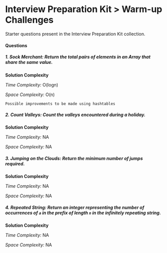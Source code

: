# Interview Preparation Kit > Warm-up Challenges

Starter questions present in the Interview Preparation Kit collection.

#### Questions

##### 1. Sock Merchant: Return the total pairs of elements in an Array that share the same value.

**Solution Complexity**

*Time Complexity:* O(logn)

*Space Complexity:* O(n)

`Possible improvements to be made using hashtables`

##### 2. Count Valleys: Count the valleys encountered during a holiday.

**Solution Complexity**

*Time Complexity:* NA

*Space Complexity:* NA

##### 3. Jumping on the Clouds: Return the minimum number of jumps required.

**Solution Complexity**

*Time Complexity:* NA

*Space Complexity:* NA

##### 4. Repeated String: Return an integer representing the number of occurrences of `a` in the prefix of length `n` in the infinitely repeating string.

**Solution Complexity**

*Time Complexity:* NA

*Space Complexity:* NA
